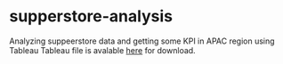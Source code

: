 # supperstore-analysis
Analyzing suppeerstore data and getting some KPI in APAC region using Tableau
Tableau file is avalable [here](<./Superstore$20%Analysis/project.twbx>) for download.
